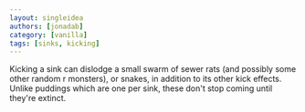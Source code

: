 ```yaml
---
layout: singleidea
authors: [jonadab]
category: [vanilla]
tags: [sinks, kicking]
---
```

Kicking a sink can dislodge a small swarm of sewer rats (and possibly some other random r monsters), or snakes, in addition to its other kick effects. Unlike puddings which are one per sink, these don't stop coming until they're extinct.
